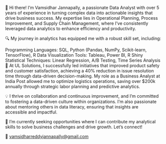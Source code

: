 
👋 Hi there! I’m Vamsidhar Jannapally, a passionate Data Analyst  with over 5 years of experience in turning complex data into actionable insights that drive business success. My expertise lies in Operational Planning, Process Improvement, and Supply Chain Management, where I’ve consistently leveraged data analytics to enhance efficiency and productivity.

🔍 My journey in analytics has equipped me with a robust skill set, including:

Programming Languages: SQL, Python (Pandas, NumPy, Scikit-learn, TensorFlow), R
Data Visualization Tools: Tableau, Power BI, R Shiny
Statistical Techniques: Linear Regression, A/B Testing, Time Series Analysis
🚀 At UL Solutions, I successfully led initiatives that improved product safety and customer satisfaction, achieving a 40% reduction in issue resolution time through data-driven decision-making. My role as a Business Analyst at India Post allowed me to optimize logistics operations, saving over $200k annually through strategic labor planning and predictive analytics.

💡 I thrive on collaboration and continuous improvement, and I’m committed to fostering a data-driven culture within organizations. I’m also passionate about mentoring others in data literacy, ensuring that insights are accessible and impactful.

🌟 I’m currently seeking opportunities where I can contribute my analytical skills to solve business challenges and drive growth. Let’s connect!

📧 vamsidharreddyjannapally@gmail.com

<!---
Vamsishub/Vamsishub is a ✨ special ✨ repository because its `README.md` (this file) appears on your GitHub profile.
You can click the Preview link to take a look at your changes.
--->
